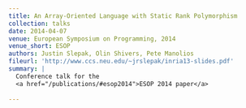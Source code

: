 ```yaml
---
title: An Array-Oriented Language with Static Rank Polymorphism
collection: talks
date: 2014-04-07
venue: European Symposium on Programming, 2014
venue_short: ESOP
authors: Justin Slepak, Olin Shivers, Pete Manolios
fileurl: 'http://www.ccs.neu.edu/~jrslepak/inria13-slides.pdf'
summary: |
  Conference talk for the
  <a href="/publications/#esop2014">ESOP 2014 paper</a>
  
---
```

